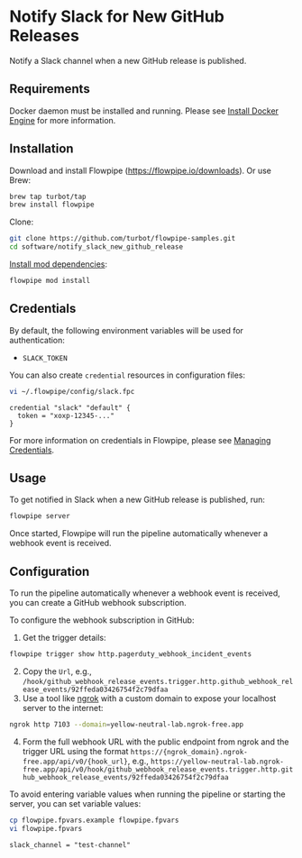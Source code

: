# Notify Slack for New GitHub Releases

Notify a Slack channel when a new GitHub release is published.

## Requirements

Docker daemon must be installed and running. Please see [Install Docker Engine](https://docs.docker.com/engine/install/) for more information.

## Installation

Download and install Flowpipe (https://flowpipe.io/downloads). Or use Brew:

```sh
brew tap turbot/tap
brew install flowpipe
```

Clone:

```sh
git clone https://github.com/turbot/flowpipe-samples.git
cd software/notify_slack_new_github_release
```

[Install mod dependencies](https://www.flowpipe.io/docs/mods/mod-dependencies#mod-dependencies):

```sh
flowpipe mod install
```

## Credentials

By default, the following environment variables will be used for authentication:

- `SLACK_TOKEN`

You can also create `credential` resources in configuration files:

```sh
vi ~/.flowpipe/config/slack.fpc
```

```hcl
credential "slack" "default" {
  token = "xoxp-12345-..."
}
```

For more information on credentials in Flowpipe, please see [Managing Credentials](https://flowpipe.io/docs/run/credentials).

## Usage

To get notified in Slack when a new GitHub release is published, run:

```sh
flowpipe server
```

Once started, Flowpipe will run the pipeline automatically whenever a webhook event is received.

## Configuration

To run the pipeline automatically whenever a webhook event is received, you can create a GitHub webhook subscription.

To configure the webhook subscription in GitHub:

1. Get the trigger details:
```sh
flowpipe trigger show http.pagerduty_webhook_incident_events
```
2. Copy the `Url`, e.g., `/hook/github_webhook_release_events.trigger.http.github_webhook_release_events/92ffeda03426754f2c79dfaa`
3. Use a tool like [ngrok](https://ngrok.com/) with a custom domain to expose your localhost server to the internet:
```sh
ngrok http 7103 --domain=yellow-neutral-lab.ngrok-free.app
```
4. Form the full webhook URL with the public endpoint from ngrok and the trigger URL using the format `https://{ngrok_domain}.ngrok-free.app/api/v0/{hook_url}`, e.g., `https://yellow-neutral-lab.ngrok-free.app/api/v0/hook/github_webhook_release_events.trigger.http.github_webhook_release_events/92ffeda03426754f2c79dfaa`


To avoid entering variable values when running the pipeline or starting the server, you can set variable values:

```sh
cp flowpipe.fpvars.example flowpipe.fpvars
vi flowpipe.fpvars
```

```hcl
slack_channel = "test-channel"
```
